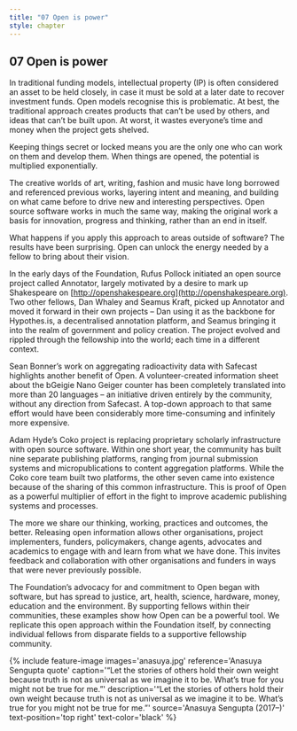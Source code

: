 ```yaml
---
title: "07 Open is power"
style: chapter
---
```


## **07** Open is power

In traditional funding models, intellectual property (IP) is often considered an asset to be held closely, in case it must be sold at a later date to recover investment funds. Open models recognise this is problematic. At best, the traditional approach creates products that can’t be used by others, and ideas that can’t be built upon. At worst, it wastes everyone’s time and money when the project gets shelved.

Keeping things secret or locked means you are the only one who can work on them and develop them. When things are opened, the potential is multiplied exponentially.

The creative worlds of art, writing, fashion and music have long borrowed and referenced previous works, layering intent and meaning, and building on what came before to drive new and interesting perspectives. Open source software works in much the same way, making the original work a basis for innovation, progress and thinking, rather than an end in itself.

What happens if you apply this approach to areas outside of software? The results have been surprising. Open can unlock the energy needed by a fellow to bring about their vision.

In the early days of the Foundation, Rufus Pollock initiated an open source project called Annotator, largely motivated by a desire to mark up Shakespeare on [http://openshakespeare.org](http://openshakespeare.org). Two other fellows, Dan Whaley and Seamus Kraft, picked up Annotator and moved it forward in their own projects – Dan using it as the backbone for Hypothes.is, a decentralised annotation platform, and Seamus bringing it into the realm of government and policy creation. The project evolved and rippled through the fellowship into the world; each time in a different context.

Sean Bonner’s work on aggregating radioactivity data with Safecast highlights another benefit of Open. A volunteer-created information sheet about the bGeigie Nano Geiger counter has been completely translated into more than 20 languages – an initiative driven entirely by the community, without any direction from Safecast. A top-down approach to that same effort would have been considerably more time-consuming and infinitely more expensive.

Adam Hyde’s Coko project is replacing proprietary scholarly infrastructure with open source software. Within one short year, the community has built nine separate publishing platforms, ranging from journal submission systems and micropublications to content aggregation platforms. While the Coko core team built two platforms, the other seven came into existence because of the sharing of this common infrastructure. This is proof of Open as a powerful multiplier of effort in the fight to improve academic publishing systems and processes.

The more we share our thinking, working, practices and outcomes, the better. Releasing open information allows other organisations, project implementers, funders, policymakers, change agents, advocates and academics to engage with and learn from what we have done. This invites feedback and collaboration with other organisations and funders in ways that were never previously possible.

The Foundation’s advocacy for and commitment to Open began with software, but has spread to justice, art, health, science, hardware, money, education and the environment. By supporting fellows within their communities, these examples show how Open can be a powerful tool. We replicate this open approach within the Foundation itself, by connecting individual fellows from disparate fields to a supportive fellowship community.


{% include feature-image
   images='anasuya.jpg'
   reference='Anasuya Sengupta quote'
   caption='“Let the stories of others hold their own weight because truth is not as universal as we imagine it to be. What’s true for you might not be true for me.”'
   description='“Let the stories of others hold their own weight because truth is not as universal as we imagine it to be. What’s true for you might not be true for me.”'
   source='Anasuya Sengupta (2017–)'
   text-position='top right'
   text-color='black'
%}
